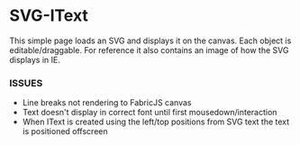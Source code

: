 # SVG-IText

This simple page loads an SVG and displays it on the canvas.  Each object is editable/draggable.  For reference it also contains an image of how the SVG displays in IE.

### ISSUES
- Line breaks not rendering to FabricJS canvas
- Text doesn't display in correct font until first mousedown/interaction
- When IText is created using the left/top positions from SVG text the text is positioned offscreen


